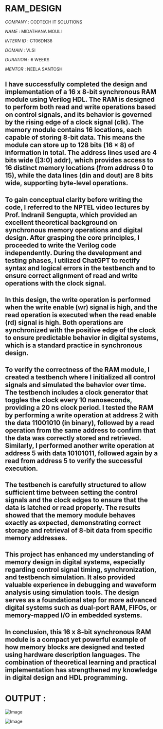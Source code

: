 # RAM_DESIGN
*COMPANY* : CODTECH IT SOLUTIONS

*NAME* : MIDATHANA MOULI

*INTERN ID* : CT06DN38

*DOMAIN* :  VLSI

*DURATION* : 6 WEEKS

*MENTOR* : NEELA SANTOSH

## I have successfully completed the design and implementation of a 16 x 8-bit synchronous RAM module using Verilog HDL. The RAM is designed to perform both read and write operations based on control signals, and its behavior is governed by the rising edge of a clock signal (clk). The memory module contains 16 locations, each capable of storing 8-bit data. This means the module can store up to 128 bits (16 × 8) of information in total. The address lines used are 4 bits wide ([3:0] addr), which provides access to 16 distinct memory locations (from address 0 to 15), while the data lines (din and dout) are 8 bits wide, supporting byte-level operations.

## To gain conceptual clarity before writing the code, I referred to the NPTEL video lectures by Prof. Indranil Sengupta, which provided an excellent theoretical background on synchronous memory operations and digital design. After grasping the core principles, I proceeded to write the Verilog code independently. During the development and testing phases, I utilized ChatGPT to rectify syntax and logical errors in the testbench and to ensure correct alignment of read and write operations with the clock signal.

## In this design, the write operation is performed when the write enable (wr) signal is high, and the read operation is executed when the read enable (rd) signal is high. Both operations are synchronized with the positive edge of the clock to ensure predictable behavior in digital systems, which is a standard practice in synchronous design.

## To verify the correctness of the RAM module, I created a testbench where I initialized all control signals and simulated the behavior over time. The testbench includes a clock generator that toggles the clock every 10 nanoseconds, providing a 20 ns clock period. I tested the RAM by performing a write operation at address 2 with the data 11001010 (in binary), followed by a read operation from the same address to confirm that the data was correctly stored and retrieved. Similarly, I performed another write operation at address 5 with data 10101011, followed again by a read from address 5 to verify the successful execution.

## The testbench is carefully structured to allow sufficient time between setting the control signals and the clock edges to ensure that the data is latched or read properly. The results showed that the memory module behaves exactly as expected, demonstrating correct storage and retrieval of 8-bit data from specific memory addresses.

## This project has enhanced my understanding of memory design in digital systems, especially regarding control signal timing, synchronization, and testbench simulation. It also provided valuable experience in debugging and waveform analysis using simulation tools. The design serves as a foundational step for more advanced digital systems such as dual-port RAM, FIFOs, or memory-mapped I/O in embedded systems.

## In conclusion, this 16 x 8-bit synchronous RAM module is a compact yet powerful example of how memory blocks are designed and tested using hardware description languages. The combination of theoretical learning and practical implementation has strengthened my knowledge in digital design and HDL programming. 


# OUTPUT :

![Image](https://github.com/user-attachments/assets/77bced40-0ab8-4dc8-bc4c-cd4941995eab)



![Image](https://github.com/user-attachments/assets/a19ca47b-c85d-4a69-8d2f-183f795bc3aa)


